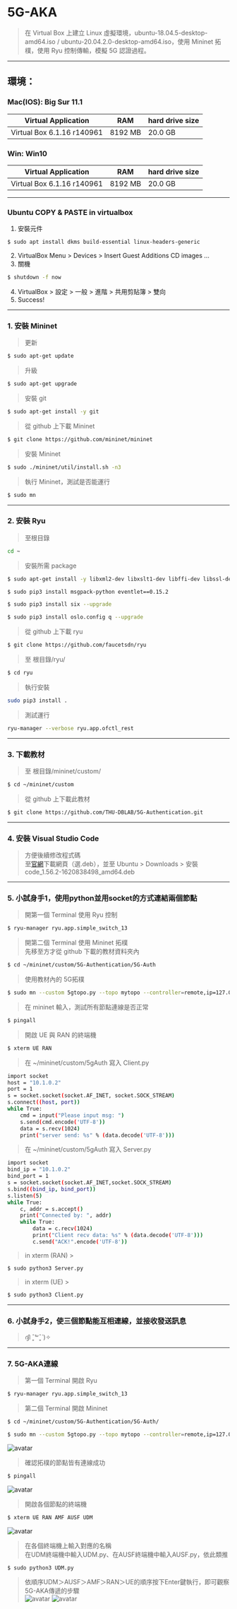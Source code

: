 # 5G-AKA
> 在 Virtual Box 上建立 Linux 虛擬環境，ubuntu-18.04.5-desktop-amd64.iso / ubuntu-20.04.2.0-desktop-amd64.iso，使用 Mininet 拓樸，使用 Ryu 控制傳輸，模擬 5G 認證過程。  
***
## 環境：
### Mac(IOS):  Big Sur 11.1
| Virtual Application | RAM | hard drive size |
| ---- | ---- | ---- |
| Virtual Box 6.1.16 r140961 | 8192 MB | 20.0 GB |
### Win:  Win10
| Virtual Application | RAM | hard drive size |
| ---- | ---- | ---- |
| Virtual Box 6.1.16 r140961 | 8192 MB | 20.0 GB |
***
### Ubuntu COPY & PASTE in virtualbox
1. 安裝元件
```bash
$ sudo apt install dkms build-essential linux-headers-generic
```
2. VirtualBox Menu > Devices > Insert Guest Additions CD images …
3. 關機
```bash
$ shutdown -f now
```
4. VirtualBox > 設定 > 一般 > 進階 > 共用剪貼簿 > 雙向
5. Success!
***
### 1. 安裝 Mininet
> 更新  
```bash
$ sudo apt-get update
```
> 升級  
```bash
$ sudo apt-get upgrade
```
> 安裝 git  
```bash
$ sudo apt-get install -y git
```
> 從 github 上下載 Mininet  
```bash
$ git clone https://github.com/mininet/mininet
```
> 安裝 Mininet  
```bash
$ sudo ./mininet/util/install.sh -n3
```
> 執行 Mininet，測試是否能運行
```bash
$ sudo mn
```
***
### 2. 安裝 Ryu
> 至根目錄  
```bash
cd ~
```
> 安裝所需 package  
```bash
$ sudo apt-get install -y libxml2-dev libxslt1-dev libffi-dev libssl-dev zlib1g-dev python3-pip python3-eventlet python3-routes python3-webob python3-paramiko gcc python3-dev
```
```bash
$ sudo pip3 install msgpack-python eventlet==0.15.2
```
```bash
$ sudo pip3 install six --upgrade
```
```bash
$ sudo pip3 install oslo.config q --upgrade
```
> 從 github 上下載 ryu
```bash
$ git clone https://github.com/faucetsdn/ryu
```
> 至 根目錄/ryu/  
```bash
$ cd ryu
```
> 執行安裝  
```bash
sudo pip3 install .
```
> 測試運行  
```bash
ryu-manager --verbose ryu.app.ofctl_rest
```
***
### 3. 下載教材
> 至 根目錄/mininet/custom/
```bash
$ cd ~/mininet/custom
```
> 從 github 上下載此教材
```bash
$ git clone https://github.com/THU-DBLAB/5G-Authentication.git
```
***
### 4. 安裝 Visual Studio Code
> 方便後續修改程式碼  
> 至[官網](https://code.visualstudio.com/)下載網頁（選.deb），並至 Ubuntu > Downloads > 安裝 code_1.56.2-1620838498_amd64.deb  
***
### 5. 小試身手1，使用python並用socket的方式連結兩個節點
> 開第一個 Terminal 使用 Ryu 控制  
```bash
$ ryu-manager ryu.app.simple_switch_13
```
> 開第二個 Terminal 使用 Mininet 拓樸  
> 先移至方才從 github 下載的教材資料夾內  
```bash
$ cd ~/mininet/custom/5G-Authentication/5G-Auth
```
> 使用教材內的 5G拓樸  
```bash
$ sudo mn --custom 5gtopo.py --topo mytopo --controller=remote,ip=127.0.0.1,port=6633 --switch ovs,protocols=OpenFlow13
```
> 在 mininet 輸入，測試所有節點連線是否正常  
```bash
$ pingall
```
> 開啟 UE 與 RAN 的終端機
```bash
$ xterm UE RAN
```
> 在 ~/mininet/custom/5gAuth 寫入 Client.py  
```bash
import socket
host = "10.1.0.2"
port = 1
s = socket.socket(socket.AF_INET, socket.SOCK_STREAM)
s.connect((host, port))
while True:
    cmd = input("Please input msg: ")
    s.send(cmd.encode('UTF-8'))
    data = s.recv(1024)
    print("server send: %s" % (data.decode('UTF-8')))
```
> 在 ~/mininet/custom/5gAuth 寫入 Server.py  
```bash
import socket
bind_ip = "10.1.0.2"
bind_port = 1
s = socket.socket(socket.AF_INET,socket.SOCK_STREAM)
s.bind((bind_ip, bind_port))
s.listen(5)
while True:
    c, addr = s.accept()
    print("Connected by: ", addr)
    while True:
        data = c.recv(1024)
        print("Client recv data: %s" % (data.decode('UTF-8')))
        c.send("ACK!".encode('UTF-8'))
```
> in xterm (RAN) >  
```bash
$ sudo python3 Server.py
```
> in xterm (UE) >  
```bash
$ sudo python3 Client.py
```
***
### 6. 小試身手2，使三個節點能互相連線，並接收發送訊息
> ദ്ദി ˉ͈̀꒳ˉ͈́ )✧  
***
### 7. 5G-AKA連線
> 第一個 Terminal 開啟 Ryu  
```bash
$ ryu-manager ryu.app.simple_switch_13
```
> 第二個 Terminal 開啟 Mininet  
```bash
$ cd ~/mininet/custom/5G-Authentication/5G-Auth/
```
```bash
$ sudo mn --custom 5gtopo.py --topo mytopo --controller=remote,ip=127.0.0.1,port=6633 --switch ovs,protocols=OpenFlow13
```
![avatar](https://lh3.googleusercontent.com/drive-viewer/AJc5JmSgYbSoBM_JbXdy7bcYkDwohQIFIjIqtbDj59MZfusBraDp9QMHRYxBs0KSsRuVoZgUj69fE7w=w3024-h842)
> 確認拓樸的節點皆有連線成功  
```bash
$ pingall
```
![avatar](https://lh3.googleusercontent.com/drive-viewer/AJc5JmRziisNew1xsD2H1McwG5dslOa_VKFHrUTK7t2Omgm5A9Dz-f8cPiXmFrWL56ieKr63ZnRAK0g=w3024-h1730)
> 開啟各個節點的終端機  
```bash
$ xterm UE RAN AMF AUSF UDM
```
![avatar](https://lh3.googleusercontent.com/drive-viewer/AJc5JmS9SgpGj8KALBMgTH-qB5bv0Zal3hXZ8tSQsd_iTAlw9YhJSzTFmzybq5K0PrV7IBNCIt6Eydg=w3024-h1730)
> 在各個終端機上輸入對應的名稱  
> 在UDM終端機中輸入UDM.py、在AUSF終端機中輸入AUSF.py，依此類推  
```bash
$ sudo python3 UDM.py
```
> 依順序UDM＞AUSF＞AMF＞RAN＞UE的順序按下Enter鍵執行，即可觀察5G-AKA傳遞的步驟  
![avatar](https://lh3.googleusercontent.com/drive-viewer/AJc5JmQlMIXu3VnKXA923JjUzFR8xP2e9DYESemZEDHQTCEbJIcVwMBlMB_hd9ZOuxT8VeWF6Kef81Q=w3024-h1730)
![avatar](https://lh3.googleusercontent.com/drive-viewer/AJc5JmTQrtwzEKNZbe8CjMY8tiNabQHkkRHKNYpKYVCXNYh_5Ft7hlreRTnPyN30jN6jTjhz_eEJ3KA=w3024-h842)